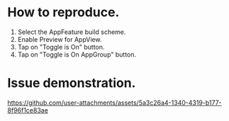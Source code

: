 # How to reproduce.
1. Select the AppFeature build scheme.
2. Enable Preview for AppView.
3. Tap on "Toggle is On" button.
4. Tap on "Toggle is On AppGroup" button.

# Issue demonstration.


https://github.com/user-attachments/assets/5a3c26a4-1340-4319-b177-8f96f1ce83ae

